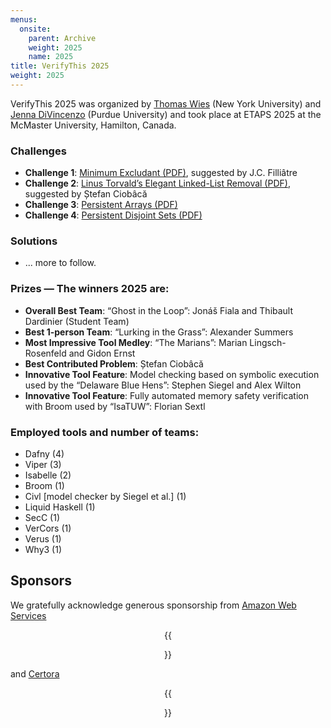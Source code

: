 ```yaml
---
menus: 
  onsite:
    parent: Archive
    weight: 2025
    name: 2025
title: VerifyThis 2025
weight: 2025
---
```


VerifyThis 2025 was organized by [Thomas Wies](https://cs.nyu.edu/~wies/) (New York University) and [Jenna DiVincenzo](https://engineering.purdue.edu/ECE/People/ptProfile?resource_id=285942) (Purdue University) and took place at ETAPS 2025 at the McMaster University, Hamilton, Canada.

<!--more-->

### Challenges

- **Challenge 1**: [Minimum Excludant (PDF)](challenges/verifyThis2025-Challenge-1.pdf), suggested by J.C. Filliâtre
- **Challenge 2**: [Linus Torvald’s Elegant Linked-List Removal (PDF)](challenges/verifyThis2025-Challenge-2.pdf), suggested by Ștefan Ciobâcă
- **Challenge 3**: [Persistent Arrays (PDF)](challenges/verifyThis2025-Challenge-3.pdf)
- **Challenge 4**: [Persistent Disjoint Sets (PDF)](challenges/verifyThis2025-Challenge-4.pdf)


### Solutions

* ... more to follow. 

### Prizes — The winners 2025 are:

* **Overall Best Team**: “Ghost in the Loop”:  Jonáš Fiala and Thibault Dardinier (Student Team)
* **Best 1-person Team**: “Lurking in the Grass”: Alexander Summers
* **Most Impressive Tool Medley**: “The Marians”: Marian Lingsch-Rosenfeld and Gidon Ernst
* **Best Contributed Problem**: Ștefan Ciobâcă
* **Innovative Tool Feature**: Model checking based on symbolic execution used by the “Delaware Blue Hens”: Stephen Siegel and Alex Wilton
* **Innovative Tool Feature**: Fully automated memory safety verification with Broom used by “IsaTUW”: Florian Sextl

### Employed tools and number of teams:
* Dafny (4)
* Viper (3)
* Isabelle (2)
* Broom (1)
* Civl [model checker by Siegel et al.] (1)
* Liquid Haskell (1)
* SecC (1)
* VerCors (1)
* Verus (1)
* Why3 (1) 

## **Sponsors**

We gratefully acknowledge generous sponsorship from [Amazon Web Services](https://aws.amazon.com/)

<center>
{{<figure link="https://aws.amazon.com/" 
         src="aws.jpg" 
         alt="Link to Amazon Web Services"
         caption="Amazon Web Services"
         width="20em"
>}}
</center>

and [Certora](https://certora.com/)
<center>
{{<figure link="https://certora.com/" 
         src="https://docs.certora.com/en/latest/_static/Certora_Logo_Black.svg" alt="Link to Certora"
         width="20em"
         caption="Certora"
>}}
</center>
